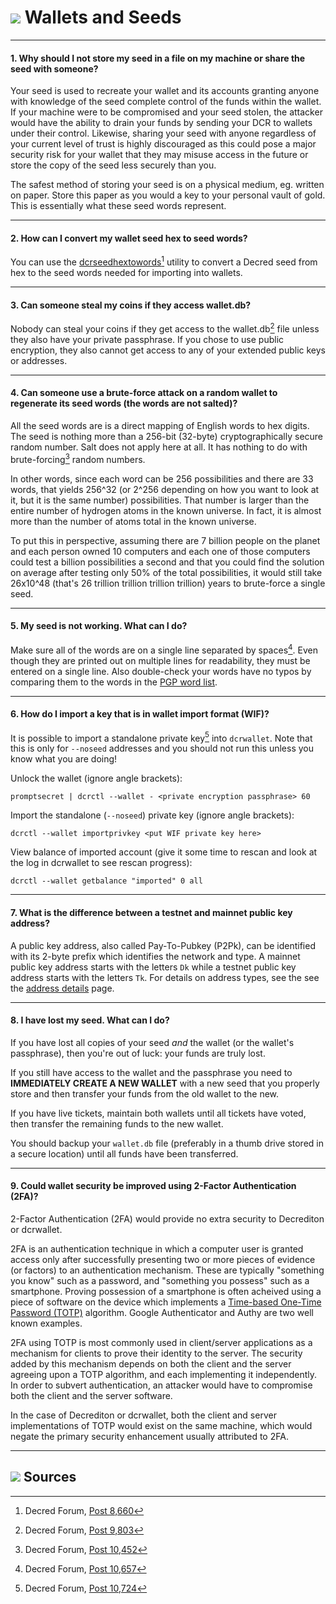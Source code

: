 # <img class="dcr-icon" src="/img/dcr-icons/CreateWallet.svg" /> Wallets and Seeds

---

#### 1. Why should I not store my seed in a file on my machine or share the seed with someone?

Your seed is used to recreate your wallet and its accounts granting anyone with knowledge of the seed complete control of the funds within the wallet. If your machine were to be compromised and your seed stolen, the attacker would have the ability to drain your funds by sending your DCR to wallets under their control. Likewise, sharing your seed with anyone regardless of your current level of trust is highly discouraged as this could pose a major security risk for your wallet that they may misuse access in the future or store the copy of the seed less securely than you.

The safest method of storing your seed is on a physical medium, eg. written on paper. Store this paper as you would a key to your personal vault of gold. This is essentially what these seed words represent.

---

#### 2. How can I convert my wallet seed hex to seed words?

You can use the [dcrseedhextowords](https://github.com/davecgh/dcrseedhextowords)[^8660] utility to convert a Decred seed from hex to the seed words needed for importing into wallets.

---

#### 3. Can someone steal my coins if they access wallet.db?

Nobody can steal your coins if they get access to the wallet.db[^9803] file unless they also have your private passphrase. If you chose to use public encryption, they also cannot get access to any of your extended public keys or addresses.

---

#### 4. Can someone use a brute-force attack on a random wallet to regenerate its seed words (the words are not salted)?

All the seed words are is a direct mapping of English words to hex digits. The seed is nothing more than a 256-bit (32-byte) cryptographically secure random number. Salt does not apply here at all. It has nothing to do with brute-forcing[^10452] random numbers.

In other words, since each word can be 256 possibilities and there are 33 words, that yields 256^32 (or 2^256 depending on how you want to look at it, but it is the same number) possibilities. That number is larger than the entire number of hydrogen atoms in the known universe. In fact, it is almost more than the number of atoms total in the known universe.

To put this in perspective, assuming there are 7 billion people on the planet and each person owned 10 computers and each one of those computers could test a billion possibilities a second and that you could find the solution on average after testing only 50% of the total possibilities, it would still take 26x10^48 (that's 26 trillion trillion trillion trillion) years to brute-force a single seed.

---

#### 5. My seed is not working. What can I do?

Make sure all of the words are on a single line separated by spaces[^10657]. Even though they are printed out on multiple lines for readability, they must be entered on a single line. Also double-check your words have no typos by comparing them to the words in the [PGP word list](https://en.wikipedia.org/wiki/PGP_word_list).

---

#### 6. How do I import a key that is in wallet import format (WIF)?

It is possible to import a standalone private key[^10724] into `dcrwallet`. Note that this is only for `--noseed` addresses and you should not run this unless you know what you are doing!

Unlock the wallet (ignore angle brackets):

```no-highlight
promptsecret | dcrctl --wallet - <private encryption passphrase> 60
```

Import the standalone (`--noseed`) private key (ignore angle brackets):

```no-highlight
dcrctl --wallet importprivkey <put WIF private key here>
```

View balance of imported account (give it some time to rescan and look at the log in dcrwallet to see rescan progress):

```no-highlight
dcrctl --wallet getbalance "imported" 0 all
```

---

#### 7. What is the difference between a testnet and mainnet public key address?

A public key address, also called Pay-To-Pubkey (P2Pk), can be identified with its 2-byte prefix which identifies the network and type. A mainnet public key address starts with the letters `Dk` while a testnet public key address starts with the letters `Tk`. For details on address types, see the see the [address details](../advanced/address-details.md) page.  

---

#### 8. I have lost my seed. What can I do?

If you have lost all copies of your seed *and* the wallet (or the wallet's passphrase), then you're out of luck: your funds are truly lost.

If you still have access to the wallet and the passphrase you need to **IMMEDIATELY CREATE A NEW WALLET** with a new seed that you properly store and then transfer your funds from the old wallet to the new.

If you have live tickets, maintain both wallets until all tickets have voted, then transfer the remaining funds to the new wallet.

You should backup your `wallet.db` file (preferably in a thumb drive stored in a secure location) until all funds have been transferred.

---

#### 9. Could wallet security be improved using 2-Factor Authentication (2FA)?

2-Factor Authentication (2FA) would provide no extra security to Decrediton or
dcrwallet.

2FA is an authentication technique in which a computer user is granted access
only after successfully presenting two or more pieces of evidence (or factors)
to an authentication mechanism.
These are typically "something you know" such as a password, and "something you
possess" such as a smartphone.
Proving possession of a smartphone is often acheived using a piece of software
on the device which implements a [Time-based One-Time Password
(TOTP)](https://en.wikipedia.org/wiki/Time-based_One-time_Password_algorithm)
algorithm.
Google Authenticator and Authy are two well known examples.

2FA using TOTP is most commonly used in client/server applications as a
mechanism for clients to prove their identity to the server.
The security added by this mechanism depends on both the client and the
server agreeing upon a TOTP algorithm, and each implementing it independently.
In order to subvert authentication, an attacker would have to compromise both the
client and the server software.

In the case of Decrediton or dcrwallet, both the client and server
implementations of TOTP would exist on the same machine, which would negate the
primary security enhancement usually attributed to 2FA.

---

## <img class="dcr-icon" src="/img/dcr-icons/Sources.svg" /> Sources

[^8660]: Decred Forum, [Post 8,660](https://forum.decred.org/threads/534/page-3#post-8660)
[^9803]: Decred Forum, [Post 9,803](https://forum.decred.org/threads/686/#post-9803)
[^10452]: Decred Forum, [Post 10,452](https://forum.decred.org/threads/734/#post-10452)
[^10657]: Decred Forum, [Post 10,657](https://forum.decred.org/threads/483/#post-10657)
[^10724]: Decred Forum, [Post 10,724](https://forum.decred.org/threads/643/page-3#post-10724)
